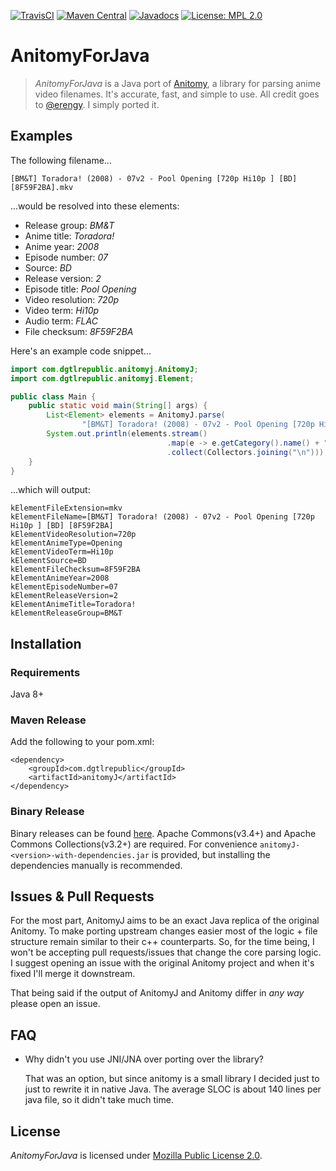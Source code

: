 [![TravisCI](https://img.shields.io/travis/Vorror/anitomyJ/master.svg?style=flat-square)](https://travis-ci.org/Vorror/anitomyJ)
[![Maven Central](https://img.shields.io/maven-central/v/com.dgtlrepublic/anitomyJ.svg?style=flat-square)](http://search.maven.org/#search%7Cga%7C1%7Ca%3A%22anitomyJ%22)
[![Javadocs](http://javadoc.io/badge/com.dgtlrepublic/anitomyJ.svg?style=flat-square)](http://javadoc.io/doc/com.dgtlrepublic/anitomyJ)
[![License: MPL 2.0](https://img.shields.io/badge/License-MPL%202.0-brightgreen.svg?style=flat-square)](https://opensource.org/licenses/MPL-2.0)

# AnitomyForJava

>*AnitomyForJava* is a Java port of [Anitomy](https://github.com/erengy/anitomy), a library for parsing anime video filenames. It's accurate, fast, and simple to use. All credit goes to [@erengy](https://github.com/erengy). I simply ported it.

## Examples

The following filename...

    [BM&T] Toradora! (2008) - 07v2 - Pool Opening [720p Hi10p ] [BD] [8F59F2BA].mkv

...would be resolved into these elements:

- Release group: *BM&T*
- Anime title: *Toradora!*
- Anime year: *2008*
- Episode number: *07*
- Source: *BD*
- Release version: *2*
- Episode title: *Pool Opening*
- Video resolution: *720p*
- Video term: *Hi10p*
- Audio term: *FLAC*
- File checksum: *8F59F2BA*

Here's an example code snippet...

```java
import com.dgtlrepublic.anitomyj.AnitomyJ;
import com.dgtlrepublic.anitomyj.Element;

public class Main {
    public static void main(String[] args) {
        List<Element> elements = AnitomyJ.parse(
                "[BM&T] Toradora! (2008) - 07v2 - Pool Opening [720p Hi10p ] [BD] [8F59F2BA].mkv");
        System.out.println(elements.stream()
                                   .map(e -> e.getCategory().name() + "=" + e.getValue())
                                   .collect(Collectors.joining("\n")));
    }
}

```

...which will output:

```
kElementFileExtension=mkv
kElementFileName=[BM&T] Toradora! (2008) - 07v2 - Pool Opening [720p Hi10p ] [BD] [8F59F2BA]
kElementVideoResolution=720p
kElementAnimeType=Opening
kElementVideoTerm=Hi10p
kElementSource=BD
kElementFileChecksum=8F59F2BA
kElementAnimeYear=2008
kElementEpisodeNumber=07
kElementReleaseVersion=2
kElementAnimeTitle=Toradora!
kElementReleaseGroup=BM&T
```
## Installation
### Requirements
Java 8+
### Maven Release
Add the following to your pom.xml:
```
<dependency>
    <groupId>com.dgtlrepublic</groupId>
    <artifactId>anitomyJ</artifactId>
</dependency>
```

### Binary Release
Binary releases can be found [here](https://github.com/Vorror/anitomyJ/releases/latest). Apache Commons(v3.4+) and Apache Commons Collections(v3.2+) are required. For convenience `anitomyJ-<version>-with-dependencies.jar` is provided, but installing the dependencies manually is recommended.

## Issues & Pull Requests

For the most part, AnitomyJ aims to be an exact Java replica of the original Anitomy. To make porting upstream changes easier most of the logic + file structure remain similar to their c++ counterparts. So, for the time being, I won't be accepting pull requests/issues that change the core parsing logic. I suggest opening an issue with the original Anitomy project and when it's fixed I'll merge it downstream.

That being said if the output of AnitomyJ and Anitomy differ in *any way* please open an issue.

## FAQ

- Why didn't you use JNI/JNA over porting over the library?

    That was an option, but since anitomy is a small library I decided just to just to rewrite it in native Java. The average SLOC is about 140 lines per java file, so it didn't take much time.


## License

*AnitomyForJava* is licensed under [Mozilla Public License 2.0](https://www.mozilla.org/en-US/MPL/2.0/FAQ/).